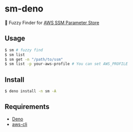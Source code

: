 # sm-deno

🦖 Fuzzy Finder for [ AWS SSM Parameter Store ](https://docs.aws.amazon.com/systems-manager/latest/userguide/systems-manager-parameter-store.html)

## Usage

```bash
$ sm # fuzzy find
$ sm list
$ sm get -n "/path/to/ssm"
$ sm list -p your-aws-profile # You can set AWS_PROFILE
```

## Install
```bash
$ deno install -n sm -A
```


## Requirements

- [Deno](https://deno.com)
- [aws-cli](https://aws.amazon.com/cli/)
